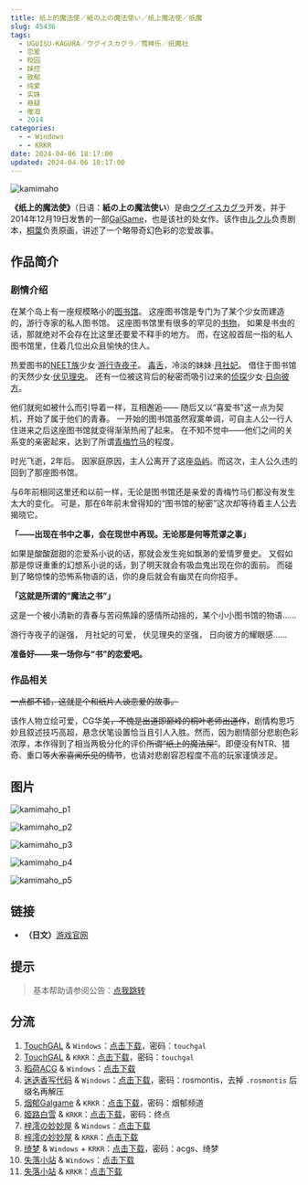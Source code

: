 ```yaml
---
title: 纸上的魔法使／紙の上の魔法使い／纸上魔法使／纸魔
slug: 45436
tags:
  - UGUISU-KAGURA／ウグイスカグラ／莺神乐／纸魔社
  - 恋爱
  - 校园
  - 妹控
  - 致郁
  - 纯爱
  - 实妹
  - 悬疑
  - 催泪
  - 2014
categories:
  - - Windows
  - - KRKR
date: 2024-04-06 18:17:00
updated: 2024-04-06 18:17:00
---
```


![kamimaho](https://static.saop.cc/vns/img/kamimaho.webp)

**《纸上的魔法使》**（日语：**紙の上の魔法使い**）是由[ウグイスカグラ](https://zh.moegirl.org.cn/ウグイスカグラ)开发，并于2014年12月19日发售的一部[GalGame](https://zh.moegirl.org.cn/Galgame)，也是该社的处女作。该作由[ルクル](https://zh.moegirl.org.cn/index.php?title=ルクル&action=edit&redlink=1)负责剧本，[桐葉](https://zh.moegirl.org.cn/桐叶(画师))负责原画，讲述了一个略带奇幻色彩的恋爱故事。

<!-- more -->

## 作品简介

### 剧情介绍

在某个岛上有一座规模略小的[图书馆](https://zh.moegirl.org.cn/图书馆)。
这座图书馆是专门为了某个少女而建造的，游行寺家的私人图书馆。
这座图书馆里有很多的罕见的[书物](https://zh.moegirl.org.cn/书)，
如果是书虫的话，那就绝对不会存在比这里还要爱不释手的地方。
而，在这般首屈一指的私人图书馆里，住着几位出众且愉快的住人。

热爱图书的[NEET族](https://zh.moegirl.org.cn/NEET族)少女·[游行寺夜子](https://zh.moegirl.org.cn/游行寺夜子)。
[毒舌](https://zh.moegirl.org.cn/毒舌)，冷淡的妹妹·[月社妃](https://zh.moegirl.org.cn/月社妃)。
借住于图书馆的天然少女·[伏见理央](https://zh.moegirl.org.cn/伏见理央)。
还有一位被这背后的秘密而吸引过来的[侦探](https://zh.moegirl.org.cn/侦探)少女·[日向彼方](https://zh.moegirl.org.cn/日向彼方)。

他们就宛如被什么而引导着一样，互相邂逅——
随后又以“喜爱书”这一点为契机，开始了属于他们的青春。
一开始的图书馆虽然寂寞单调，可自主人公一行人住进来之后这座图书馆就变得渐渐热闹了起来。
在不知不觉中——他们之间的关系变的亲密起来，达到了所谓[青梅竹马](https://zh.moegirl.org.cn/青梅竹马)的程度。

时光飞逝，2年后。
因家庭原因，主人公离开了这座[岛屿](https://zh.moegirl.org.cn/岛屿)。而这次，主人公久违的回到了那座图书馆。

与6年前相同这里还和以前一样，无论是图书馆还是亲爱的青梅竹马们都没有发生太大的变化。
可是，那在6年前未曾得知的“图书馆的秘密”这次却等待着主人公去揭晓它。

**「——出现在书中之事，会在现世中再现。无论那是何等荒谬之事」**

如果是酸酸甜甜的恋爱系小说的话，那就会发生宛如飘渺的爱情罗曼史。
又假如那是惊讶重重的幻想系小说的话，到了明天就会有吸血鬼出现在你的面前。
而碰到了略惊悚的恐怖系物语的话，你的身后就会有幽灵在向你招手。

**「这就是所谓的“魔法之书”」**

这是一个被小清新的青春与苦闷焦躁的感情所动摇的，某个小小图书馆的物语……

游行寺夜子的逞强，
月社妃的可爱，
伏见理央的坚强，
日向彼方的耀眼感……

**准备好——来一场你与“书”的恋爱吧。**

### 作品相关

~~一点都不错，这就是个和纸片人谈恋爱的故事。~~

该作人物立绘可爱，CG华美~~，不愧是出道即巅峰的桐叶老师出道作~~，剧情构思巧妙且叙述技巧高超，悬念伏笔设置恰当且引人入胜。然而，因为剧情部分悲剧色彩浓厚，本作得到了相当两极分化的评价~~所谓“纸上的魔法屎”~~。即便没有NTR、猎奇、重口等~~大家喜闻乐见的情节~~，也请对悲剧容忍程度不高的玩家谨慎涉足。

## 图片

![kamimaho_p1](https://static.saop.cc/vns/img/kamimaho_p1.webp)

![kamimaho_p2](https://static.saop.cc/vns/img/kamimaho_p2.webp)

![kamimaho_p3](https://static.saop.cc/vns/img/kamimaho_p3.webp)

![kamimaho_p4](https://static.saop.cc/vns/img/kamimaho_p4.webp)

![kamimaho_p5](https://static.saop.cc/vns/img/kamimaho_p5.webp)

## 链接

- **（日文）**[游戏官网](http://kagura.rdy.jp/kamimaho/)

## 提示

> 基本帮助请参阅公告：[点我跳转](/p/announcement/)

## 分流

1. [TouchGAL](https://www.touchgal.io/) & `Windows`：[点击下载](https://pan.touchgal.net/s/v90fW)，密码：`touchgal`
2. [TouchGAL](https://www.touchgal.io/) & `KRKR`：[点击下载](https://pan.touchgal.net/s/ejXFx)，密码：`touchgal`
3. [稻荷ACG](https://amoebi.com/) & `Windows`：[点击下载](https://alpha.galpan.xyz/PC/%E7%BA%B8%E4%B8%8A%E7%9A%84%E9%AD%94%E6%B3%95%E4%BD%BF.zip)
4. [迷迭香写代码](https://rosmontis.com/) & `Windows`：[点击下载](https://drive.rosmontis.com/s/kL2Ul)，密码：rosmontis，去掉 `.rosmontis` 后缀名再解压
5. [烟郁Galgame](https://yanyugal.top/) & `KRKR`：[点击下载](https://yanyugal.top/d/disk1/%E5%B0%8F%E5%B0%8F%E7%9A%84%E5%88%86%E4%BA%AB%EF%BC%88PC%EF%BC%86%E5%AE%89%E5%8D%93%EF%BC%89/%E5%AE%89%E5%8D%93/krkr/%E7%BA%B8%E4%B8%8A%E7%9A%84%E9%AD%94%E6%B3%95%E4%BD%BF.7z)，密码：烟郁频道
6. [姬路白雪](https://pan.jlbx.xyz/) & `KRKR`：[点击下载](https://pan.jlbx.xyz/?s=%E7%BA%B8%E4%B8%8A%E7%9A%84%E9%AD%94%E6%B3%95%E4%BD%BF)，密码：终点
7. [梓澪の妙妙屋](https://zi0.cc/) & `Windows`：[点击下载](https://zi0.cc/d/%2C%E3%80%90ADV-%E5%86%92%E9%99%A9%E6%B8%B8%E6%88%8F%E3%80%91/%E3%80%90PC%2B%E5%AE%89%E5%8D%93%E3%80%91%E7%BA%B8%E4%B8%8A%E9%AD%94%E6%B3%95%E4%BD%BF/%E7%BA%B8%E4%B8%8A%E9%AD%94%E6%B3%95%E4%BD%BF%20%E7%A1%AC%E7%9B%98%E6%B1%89%E5%8C%96.zip?sign=AoR-ivWtfo9Y3Lnb87I_8wTKb2A-SJieX7-26ektA9U=:0)
8. [梓澪の妙妙屋](https://zi0.cc/) & `KRKR`：[点击下载](https://zi0.cc/d/%2C%E3%80%90ADV-%E5%86%92%E9%99%A9%E6%B8%B8%E6%88%8F%E3%80%91/%E3%80%90PC%2B%E5%AE%89%E5%8D%93%E3%80%91%E7%BA%B8%E4%B8%8A%E9%AD%94%E6%B3%95%E4%BD%BF/%E7%BA%B8%E4%B8%8A%E9%AD%94%E6%B3%95%E4%BD%BFKRKR.zip?sign=l6cUiMcrVhoXoCpxqotNn0pmqqLiBgy_EY0NC2rlX78=:0)
9. [绮梦](https://acgs.eu.org/) & `Windows` + `KRKR`：[点击下载](https://acgs.eu.org/down_html/?url=game/%E7%BA%B8%E4%B8%8A%E9%AD%94%E6%B3%95%E4%BD%BF&name=%E7%BA%B8%E4%B8%8A%E7%9A%84%E9%AD%94%E6%B3%95%E4%BD%BF)，密码：acgs、绮梦
10. [失落小站](https://www.shinnku.com/) & `Windows`：[点击下载](https://www.shinnku.com/api/download/0/win/%E7%BA%B8%E4%B8%8A%E9%AD%94%E6%B3%95%E4%BD%BF.7z)
11. [失落小站](https://www.shinnku.com/) & `KRKR`：[点击下载](https://www.shinnku.com/api/download/0/krkr/%E7%BA%B8%E4%B8%8A%E7%9A%84%E9%AD%94%E6%B3%95%E4%BD%BF.7z)
